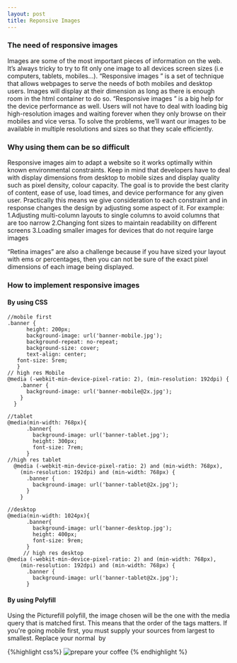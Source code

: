 ```yaml
---
layout: post
title: Reponsive Images
---
```


### The need of responsive images

Images are some of the most important pieces of information on the web. It’s always tricky to try to fit only one image to all devices screen sizes (i.e computers, tablets, mobiles…). “Responsive images ” is a set of technique that allows webpages to serve the needs of both mobiles and desktop users. Images will display at their dimension as long as there is enough room in the html container to do so. “Responsive images ” is a big help for the device performance as well. Users will not have to deal with loading  big high-resolution  images and waiting forever when they only browse on their mobiles and vice versa. To solve the problems, we’ll want our images to be available in multiple resolutions and sizes so that they scale efficiently.

### Why using them can be so difficult

Responsive images aim to adapt a website so it works optimally within known environmental constraints. Keep in mind that developers have to deal with display dimensions  from desktop to mobile sizes and display quality such as pixel density, colour capacity. The goal is to provide the best clarity of content, ease of use, load times, and device performance for any given user. Practically this means we give consideration to each constraint and in response changes the design by adjusting some aspect of it. For example:
1.Adjusting multi-column layouts to single columns to avoid columns that are too narrow
2.Changing font sizes to maintain readability on different screens
3.Loading smaller images for devices that do not require large images

 “Retina images” are also a challenge because if you have sized your layout with ems or percentages, then you can not be sure of the exact pixel dimensions of each image being displayed.


### How to implement responsive images
#### By using CSS
````
//mobile first
.banner {
      height: 200px;
      background-image: url('banner-mobile.jpg');
      background-repeat: no-repeat;
      background-size: cover;
      text-align: center;
   font-size: 5rem;
   }
// high res Mobile 
@media (-webkit-min-device-pixel-ratio: 2), (min-resolution: 192dpi) {
    .banner {
      background-image: url('banner-mobile@2x.jpg');    
    }
  }
````
````
//tablet
@media(min-width: 768px){
      .banner{
        background-image: url('banner-tablet.jpg');
        height: 300px;
        font-size: 7rem;
      }
//high res tablet
  @media (-webkit-min-device-pixel-ratio: 2) and (min-width: 768px),
    (min-resolution: 192dpi) and (min-width: 768px) {
      .banner {
        background-image: url('banner-tablet@2x.jpg');
      }
    }
````

````
//desktop
@media(min-width: 1024px){
      .banner{
        background-image: url('banner-desktop.jpg');
        height: 400px;
        font-size: 9rem;
      }
     // high res desktop
@media (-webkit-min-device-pixel-ratio: 2) and (min-width: 768px),
    (min-resolution: 192dpi) and (min-width: 768px) {
      .banner {
        background-image: url('banner-tablet@2x.jpg');
      }
````

<!--{% endhighlight %}-->
#### By using Polyfill
Using the Picturefill polyfill, the image chosen will be the one with the media query that is matched first. This means that the order of the <source> tags matters. If you're going mobile first, you must supply your sources from largest to smallest.
Replace your normal <img> by <picture>

{%highlight css%}
<picture>
        <source media="(min-width:1024px)" srcset="preparation-desktop.jpg"></source>
        <source media="(min-width:768px)" srcset="preparation-tablet.jpg"></source>
        <img srcset="preparation-mobile.jpg" alt="prepare your coffee">
      </picture>
{% endhighlight %}
